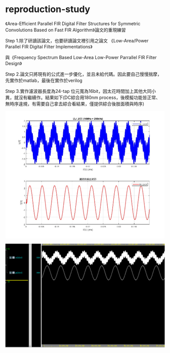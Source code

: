 # reproduction-study
《Area-Efficient Parallel FIR Digital Filter Structures for Symmetric Convolutions Based on Fast FIR Algorithm》論文的重現練習

Step 1.除了研讀該論文，也要研讀論文裡引用之論文  《Low-Area/Power Parallel FIR Digital Filter Implementations》

與《Frequency Spectrum Based Low-Area Low-Power Parrallel FIR Filter Design》

Step 2.論文只將現有的公式進一步優化，並且未給代碼。因此要自己慢慢揣摩，先實作於matlab，最後在實作於verilog

Step 3.實作濾波器長度為24-tap  位元寬為16bit，因太花時間加上其他大同小異，就沒有繼續作。結果如下(DC綜合用180nm process，後模擬功能皆正常、無時序違規，有需要自己拿去綜合看結果，僅提供綜合後肢面積與時序)

![image](https://github.com/108350035/reproduction-study/blob/main/matlab.jpg)

![image](https://github.com/108350035/reproduction-study/blob/main/verdi%E6%B3%A2%E5%BD%A2.PNG)





